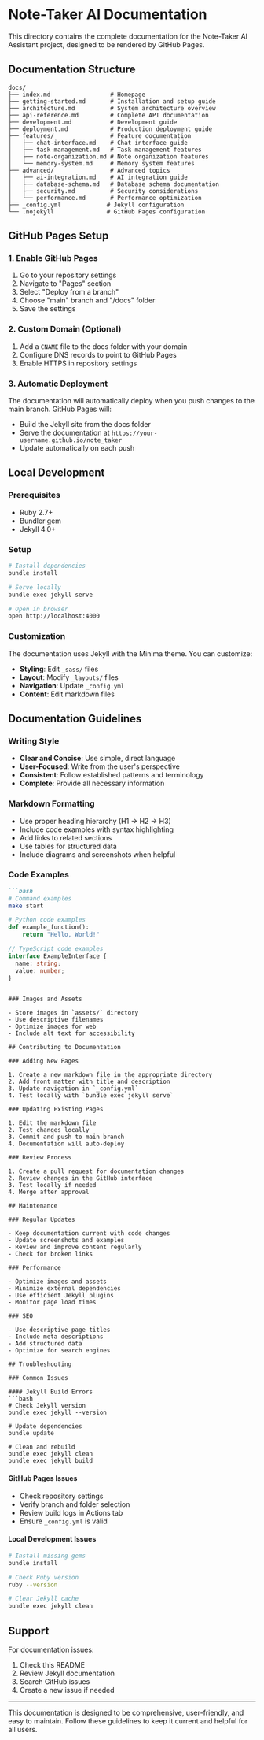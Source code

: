 # Note-Taker AI Documentation

This directory contains the complete documentation for the Note-Taker AI Assistant project, designed to be rendered by GitHub Pages.

## Documentation Structure

```
docs/
├── index.md                 # Homepage
├── getting-started.md       # Installation and setup guide
├── architecture.md          # System architecture overview
├── api-reference.md         # Complete API documentation
├── development.md           # Development guide
├── deployment.md            # Production deployment guide
├── features/                # Feature documentation
│   ├── chat-interface.md    # Chat interface guide
│   ├── task-management.md   # Task management features
│   ├── note-organization.md # Note organization features
│   └── memory-system.md     # Memory system features
├── advanced/                # Advanced topics
│   ├── ai-integration.md    # AI integration guide
│   ├── database-schema.md   # Database schema documentation
│   ├── security.md          # Security considerations
│   └── performance.md       # Performance optimization
├── _config.yml             # Jekyll configuration
└── .nojekyll               # GitHub Pages configuration
```

## GitHub Pages Setup

### 1. Enable GitHub Pages

1. Go to your repository settings
2. Navigate to "Pages" section
3. Select "Deploy from a branch"
4. Choose "main" branch and "/docs" folder
5. Save the settings

### 2. Custom Domain (Optional)

1. Add a `CNAME` file to the docs folder with your domain
2. Configure DNS records to point to GitHub Pages
3. Enable HTTPS in repository settings

### 3. Automatic Deployment

The documentation will automatically deploy when you push changes to the main branch. GitHub Pages will:

- Build the Jekyll site from the docs folder
- Serve the documentation at `https://your-username.github.io/note_taker`
- Update automatically on each push

## Local Development

### Prerequisites

- Ruby 2.7+
- Bundler gem
- Jekyll 4.0+

### Setup

```bash
# Install dependencies
bundle install

# Serve locally
bundle exec jekyll serve

# Open in browser
open http://localhost:4000
```

### Customization

The documentation uses Jekyll with the Minima theme. You can customize:

- **Styling**: Edit `_sass/` files
- **Layout**: Modify `_layouts/` files
- **Navigation**: Update `_config.yml`
- **Content**: Edit markdown files

## Documentation Guidelines

### Writing Style

- **Clear and Concise**: Use simple, direct language
- **User-Focused**: Write from the user's perspective
- **Consistent**: Follow established patterns and terminology
- **Complete**: Provide all necessary information

### Markdown Formatting

- Use proper heading hierarchy (H1 → H2 → H3)
- Include code examples with syntax highlighting
- Add links to related sections
- Use tables for structured data
- Include diagrams and screenshots when helpful

### Code Examples

```markdown
```bash
# Command examples
make start
```

```python
# Python code examples
def example_function():
    return "Hello, World!"
```

```typescript
// TypeScript code examples
interface ExampleInterface {
  name: string;
  value: number;
}
```
```

### Images and Assets

- Store images in `assets/` directory
- Use descriptive filenames
- Optimize images for web
- Include alt text for accessibility

## Contributing to Documentation

### Adding New Pages

1. Create a new markdown file in the appropriate directory
2. Add front matter with title and description
3. Update navigation in `_config.yml`
4. Test locally with `bundle exec jekyll serve`

### Updating Existing Pages

1. Edit the markdown file
2. Test changes locally
3. Commit and push to main branch
4. Documentation will auto-deploy

### Review Process

1. Create a pull request for documentation changes
2. Review changes in the GitHub interface
3. Test locally if needed
4. Merge after approval

## Maintenance

### Regular Updates

- Keep documentation current with code changes
- Update screenshots and examples
- Review and improve content regularly
- Check for broken links

### Performance

- Optimize images and assets
- Minimize external dependencies
- Use efficient Jekyll plugins
- Monitor page load times

### SEO

- Use descriptive page titles
- Include meta descriptions
- Add structured data
- Optimize for search engines

## Troubleshooting

### Common Issues

#### Jekyll Build Errors
```bash
# Check Jekyll version
bundle exec jekyll --version

# Update dependencies
bundle update

# Clean and rebuild
bundle exec jekyll clean
bundle exec jekyll build
```

#### GitHub Pages Issues
- Check repository settings
- Verify branch and folder selection
- Review build logs in Actions tab
- Ensure `_config.yml` is valid

#### Local Development Issues
```bash
# Install missing gems
bundle install

# Check Ruby version
ruby --version

# Clear Jekyll cache
bundle exec jekyll clean
```

## Support

For documentation issues:

1. Check this README
2. Review Jekyll documentation
3. Search GitHub issues
4. Create a new issue if needed

---

This documentation is designed to be comprehensive, user-friendly, and easy to maintain. Follow these guidelines to keep it current and helpful for all users.
